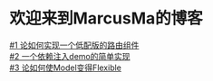 ﻿# 欢迎来到MarcusMa的博客
 <a href='https://github.com/marcus-ma/myBlog/issues/1'>#1 论如何实现一个低配版的路由组件 </a><br>
 <a href='https://github.com/marcus-ma/myBlog/issues/2'>#2 一个依赖注入demo的简单实现</a><br>
 <a href='https://github.com/marcus-ma/myBlog/issues/3'>#3 论如何使Model变得Flexible</a>
